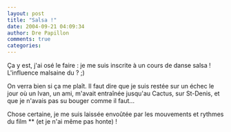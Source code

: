 ```yaml
---
layout: post
title: "Salsa !"
date: 2004-09-21 04:09:34
author: Dre Papillon
comments: true
categories: 
---
```



Ça y est, j'ai osé le faire : je me suis inscrite à un cours de danse salsa !  L'influence malsaine du  ? ;)

On verra bien si ça me plaît.  Il faut dire que je suis restée sur un échec le jour où un Ivan, un ami, m'avait entraînée jusqu'au Cactus, sur St-Denis, et que je n'avais pas su bouger comme il faut...

Chose certaine, je me suis laissée envoûtée par les mouvements et rythmes du film ** (et je n'ai même pas honte) !